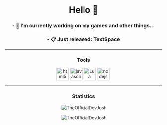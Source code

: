 <h1 align="center">Hello 👋</h1>

<h3 align="center">- 🔭 I’m currently working on <b>my games and other things...</b></h3>
<h3 align="center">- 📋 Just released: TextSpace</h3>

<hr>
<h3 align="center">Tools</h3>
<p align="center"><img src="https://devicons.github.io/devicon/devicon.git/icons/html5/html5-original-wordmark.svg" alt="html5" width="40" height="40"/> <img src="https://devicons.github.io/devicon/devicon.git/icons/javascript/javascript-original.svg" alt="javascript" width="40" height="40"/> <img src="https://upload.wikimedia.org/wikipedia/commons/c/cf/Lua-Logo.svg" alt="Lua" width="40" height="40"/> <img src="https://devicons.github.io/devicon/devicon.git/icons/nodejs/nodejs-original-wordmark.svg" alt="nodejs" width="40" height="40"/> <img>
<hr>

<h3 align="center">Statistics</h3>
<p align="center">&nbsp;<img align="center" src="https://github-readme-stats.vercel.app/api?username=TheOfficialDevJosh&show_icons=true&theme=dracula" alt="TheOfficialDevJosh" /></p>
<p align="center">&nbsp;<img align="center" src="https://github-readme-stats.vercel.app/api/top-langs?username=TheOfficialDevJosh&show_icons=true&theme=dracula&layout=compact" alt="TheOfficialDevJosh" /></p>
